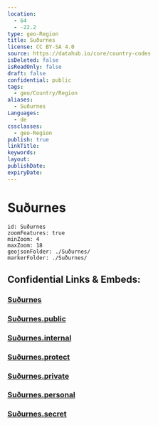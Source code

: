 ```yaml
---
location:
  - 64
  - -22.2
type: geo-Region
title: Suðurnes
license: CC BY-SA 4.0
source: https://datahub.io/core/country-codes
isDeleted: false
isReadOnly: false
draft: false
confidential: public
tags:
  - geo/Country/Region
aliases:
  - Suðurnes
Languages:
  - de
cssclasses:
  - geo-Region
publish: true
linkTitle:
keywords:
layout:
publishDate:
expiryDate:
---
```


# Suðurnes

```leaflet
id: Suðurnes
zoomFeatures: true 
minZoom: 4 
maxZoom: 18
geojsonFolder: ./Suðurnes/
markerFolder: ./Suðurnes/
```


## Confidential Links & Embeds: 

### [Suðurnes](/_Standards/Earth/Continent/Europe/Europe~North/Iceland/Regions~Iceland/Suðurnes.md) 

### [Suðurnes.public](/_public/Earth/Continent/Europe/Europe~North/Iceland/Regions~Iceland/Suðurnes.public.md) 

### [Suðurnes.internal](/_internal/Earth/Continent/Europe/Europe~North/Iceland/Regions~Iceland/Suðurnes.internal.md) 

### [Suðurnes.protect](/_protect/Earth/Continent/Europe/Europe~North/Iceland/Regions~Iceland/Suðurnes.protect.md) 

### [Suðurnes.private](/_private/Earth/Continent/Europe/Europe~North/Iceland/Regions~Iceland/Suðurnes.private.md) 

### [Suðurnes.personal](/_personal/Earth/Continent/Europe/Europe~North/Iceland/Regions~Iceland/Suðurnes.personal.md) 

### [Suðurnes.secret](/_secret/Earth/Continent/Europe/Europe~North/Iceland/Regions~Iceland/Suðurnes.secret.md)

